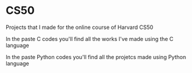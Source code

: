 # CS50
Projects that I made for the online course of Harvard CS50




In the paste C codes you'll find all the works I've made using the C language

In the paste Python codes you'll find all the projetcs made using Python language
